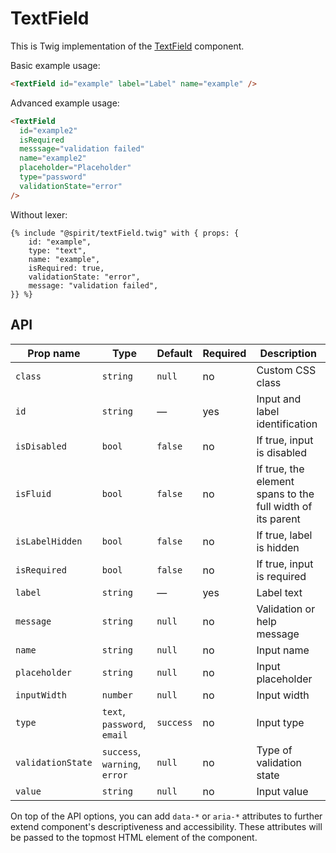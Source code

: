 # TextField

This is Twig implementation of the [TextField] component.

Basic example usage:

```html
<TextField id="example" label="Label" name="example" />
```

Advanced example usage:

```html
<TextField
  id="example2"
  isRequired
  messsage="validation failed"
  name="example2"
  placeholder="Placeholder"
  type="password"
  validationState="error"
/>
```

Without lexer:

```twig
{% include "@spirit/textField.twig" with { props: {
    id: "example",
    type: "text",
    name: "example",
    isRequired: true,
    validationState: "error",
    message: "validation failed",
}} %}
```

## API

| Prop name         | Type                          | Default   | Required | Description                                                |
| ----------------- | ----------------------------- | --------- | -------- | ---------------------------------------------------------- |
| `class`           | `string`                      | `null`    | no       | Custom CSS class                                           |
| `id`              | `string`                      | —         | yes      | Input and label identification                             |
| `isDisabled`      | `bool`                        | `false`   | no       | If true, input is disabled                                 |
| `isFluid`         | `bool`                        | `false`   | no       | If true, the element spans to the full width of its parent |
| `isLabelHidden`   | `bool`                        | `false`   | no       | If true, label is hidden                                   |
| `isRequired`      | `bool`                        | `false`   | no       | If true, input is required                                 |
| `label`           | `string`                      | —         | yes      | Label text                                                 |
| `message`         | `string`                      | `null`    | no       | Validation or help message                                 |
| `name`            | `string`                      | `null`    | no       | Input name                                                 |
| `placeholder`     | `string`                      | `null`    | no       | Input placeholder                                          |
| `inputWidth`      | `number`                      | `null`    | no       | Input width                                                |
| `type`            | `text`, `password`, `email`   | `success` | no       | Input type                                                 |
| `validationState` | `success`, `warning`, `error` | `null`    | no       | Type of validation state                                   |
| `value`           | `string`                      | `null`    | no       | Input value                                                |

On top of the API options, you can add `data-*` or `aria-*` attributes to
further extend component's descriptiveness and accessibility. These attributes
will be passed to the topmost HTML element of the component.

[textfield]: https://github.com/lmc-eu/spirit-design-system/tree/main/packages/web/src/scss/components/TextField
